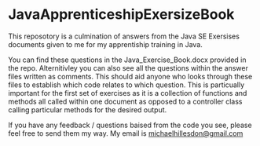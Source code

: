 # JavaApprenticeshipExersizeBook

This reposotory is a culmination of answers from the Java SE Exersises documents given to me for my apprentiship training in Java. 

You can find these questions in the Java_Exercise_Book.docx provided in the repo. Alternitivley you can also see all the questions within the answer files written as comments. This should aid anyone who looks through these files to establish which code relates to which question. This is particually important for the first set of exercises as it is a collection of functions and methods all called within one document as opposed to a controller class calling particular methods for the desired output.

If you have any feedback / questions baised from the code you see, please feel free to send them my way. My email is michaelhillesdon@gmail.com
